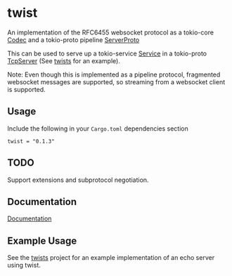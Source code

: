 # twist
An implementation of the RFC6455 websocket protocol as a tokio-core [Codec](https://docs.rs/tokio-core/0.1.4/tokio_core/io/trait.Codec.html) and a tokio-proto pipeline [ServerProto](https://docs.rs/tokio-proto/0.1.0/tokio_proto/pipeline/trait.ServerProto.html)

This can be used to serve up a tokio-service [Service](https://docs.rs/tokio-service/0.1.0/tokio_service/trait.Service.html) in a tokio-proto [TcpServer](https://docs.rs/tokio-proto/0.1.0/tokio_proto/struct.TcpServer.html) (See [twists](https://github.com/rustyhorde/twists) for an example).

Note: Even though this is implemented as a pipeline protocol, fragmented websocket messages are supported, so streaming from a websocket client is supported.

## Usage
Include the following in your `Cargo.toml` dependencies section

    twist = "0.1.3"

## TODO
Support extensions and subprotocol negotiation.

## Documentation
[Documentation](https://docs.rs/twist/)


## Example Usage
See the [twists](https://github.com/rustyhorde/twists) project for an example implementation of an echo server using twist.
